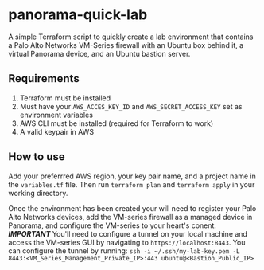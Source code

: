 # panorama-quick-lab

A simple Terraform script to quickly create a lab environment that contains a Palo Alto Networks VM-Series firewall with an Ubuntu box behind it, a virtual Panorama device, and an Ubuntu bastion server.

## Requirements

1. Terraform must be installed
2. Must have your `AWS_ACCES_KEY_ID` and `AWS_SECRET_ACCESS_KEY` set as environment variables
3. AWS CLI must be installed (required for Terraform to work)
4. A valid keypair in AWS

## How to use

Add your preferrred AWS region, your key pair name, and a project name in the `variables.tf` file. Then run `terraform plan` and `terraform apply` in your working directory.

Once the environment has been created your will need to register your Palo Alto Networks devices, add the VM-series firewall as a managed device in Panorama, and configure the VM-series to your heart's conent. ***IMPORTANT*** You'll need to configure a tunnel on your local machine and access the VM-series GUI by navigating to `https://localhost:8443`. You can configure the tunnel by running:
`ssh -i ~/.ssh/my-lab-key.pem -L 8443:<VM_Series_Management_Private_IP>:443 ubuntu@<Bastion_Public_IP>` 
